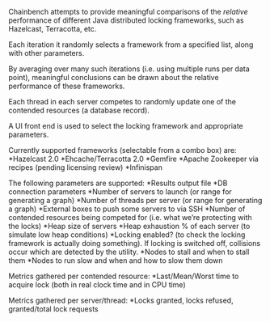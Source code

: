  Chainbench attempts to provide meaningful comparisons of the *relative* performance
of different Java distributed locking frameworks, such as Hazelcast, Terracotta, etc.

Each iteration it randomly selects a framework from a specified list, along with other parameters.

By averaging over many such iterations (i.e. using multiple runs per data point), meaningful conclusions
can be drawn about the relative performance of these frameworks.

Each thread in each server competes to randomly update one of the contended resources (a database record).

A UI front end is used to select the locking framework and appropriate parameters.

Currently supported frameworks (selectable from a combo box) are:
*Hazelcast 2.0
*Ehcache/Terracotta 2.0
*Gemfire
*Apache Zookeeper via recipes (pending licensing review)
*Infinispan

The following parameters are supported:
*Results output file
*DB connection parameters
*Number of servers to launch (or range for generating a graph)
*Number of threads per server (or range for generating a graph)
*External boxes to push some servers to via SSH
*Number of contended resources being competed for (i.e. what we’re protecting with the locks)
*Heap size of servers
*Heap exhaustion % of each server (to simulate low heap conditions)
*Locking enabled?  (to check the locking framework is actually doing something). If locking is switched off, collisions occur which are detected by the utility.
*Nodes to stall and when to stall them
*Nodes to run slow and when and how to slow them down

Metrics gathered per contended resource:
*Last/Mean/Worst time to acquire lock  (both in real clock time and in CPU time)

Metrics gathered per server/thread:
*Locks granted, locks refused,   granted/total lock requests


